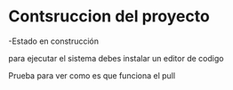<h1>Contsruccion del proyecto</h1>

-Estado en construcción 

para ejecutar el sistema debes instalar un editor de codigo

Prueba para ver como es que funciona el pull
